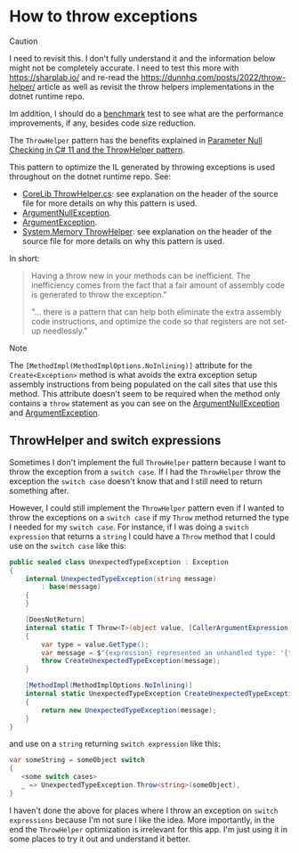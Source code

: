 # How to throw exceptions

> [!CAUTION]
> I need to revisit this. I don't fully understand it and the information below might not be completely accurate. I need to test this more with https://sharplab.io/ and re-read the https://dunnhq.com/posts/2022/throw-helper/ article as well as revisit the throw helpers implementations in the dotnet runtime repo.
> 
> Im addition, I should do a [benchmark](https://github.com/dotnet/BenchmarkDotNet) test to see what are the performance improvements, if any, besides code size reduction.
> 

The `ThrowHelper` pattern has the benefits explained in [Parameter Null Checking in C# 11 and the ThrowHelper pattern](https://dunnhq.com/posts/2022/throw-helper/).

This pattern to optimize the IL generated by throwing exceptions is used throughout on the dotnet runtime repo. See:

- [CoreLib ThrowHelper.cs](https://github.com/dotnet/runtime/blob/main/src/libraries/System.Private.CoreLib/src/System/ThrowHelper.cs): see explanation on the header of the source file for more details on why this pattern is used.
- [ArgumentNullException](https://github.com/dotnet/runtime/blob/9e81ca53137c587bce0f30bf60f13bb10fbdd204/src/libraries/System.Private.CoreLib/src/System/ArgumentNullException.cs#L63).
- [ArgumentException](https://github.com/dotnet/runtime/blob/9e81ca53137c587bce0f30bf60f13bb10fbdd204/src/libraries/System.Private.CoreLib/src/System/ArgumentException.cs#L110).
- [System.Memory ThrowHelper](https://github.com/dotnet/runtime/blob/953f52482ac2460e4b3faff33e4f73c9b30cd7b4/src/libraries/System.Memory/src/System/ThrowHelper.cs): see explanation on the header of the source file for more details on why this pattern is used.

In short:

> Having a throw new in your methods can be inefficient. The inefficiency comes from the fact that a fair amount of assembly code is
generated to throw the exception."
>
> "... there is a pattern that can help both eliminate the extra assembly code instructions, and optimize the code so that registers
are not set-up needlessly."

>[!NOTE]
>
> The `[MethodImpl(MethodImplOptions.NoInlining)]` attribute for the `Create<Exception>` method is what avoids the extra exception setup assembly
instructions from being populated on the call sites that use this method. This attribute doesn't seem to be required when the method only contains a `throw` statement as you can see on the [ArgumentNullException](https://github.com/dotnet/runtime/blob/9e81ca53137c587bce0f30bf60f13bb10fbdd204/src/libraries/System.Private.CoreLib/src/System/ArgumentNullException.cs#L63) and [ArgumentException](https://github.com/dotnet/runtime/blob/9e81ca53137c587bce0f30bf60f13bb10fbdd204/src/libraries/System.Private.CoreLib/src/System/ArgumentException.cs#L110).

## ThrowHelper and switch expressions

Sometimes I don't implement the full `ThrowHelper` pattern because I want to throw the exception from a `switch case`. If I had the `ThrowHelper` throw the exception the `switch case` doesn't know that and I still need to return something after.

However, I could still implement the `ThrowHelper` pattern even if I wanted to throw the exceptions on a `switch case` if my `Throw` method returned the type I needed for my `switch case`. For instance, if I was doing a `switch expression` that returns a `string` I could have a `Throw` method that I could use on the `switch case` like this:

```csharp
public sealed class UnexpectedTypeException : Exception
{
    internal UnexpectedTypeException(string message)
        : base(message)
    {
    }

    [DoesNotReturn]
    internal static T Throw<T>(object value, [CallerArgumentExpression("value")] string expression = "")
    {
        var type = value.GetType();
        var message = $"{expression} represented an unhandled type: '{type.Name}' in '{type.Namespace}'.";
        throw CreateUnexpectedTypeException(message);
    }

    [MethodImpl(MethodImplOptions.NoInlining)]
    internal static UnexpectedTypeException CreateUnexpectedTypeException(string message)
    {
        return new UnexpectedTypeException(message);
    }
}
```

and use on a `string` returning `switch expression` like this:

```csharp
var someString = someObject switch
{
   <some switch cases>
   _ => UnexpectedTypeException.Throw<string>(someObject),
}
```

I haven't done the above for places where I throw an exception on `switch expressions` because I'm not sure I like the idea. More importantly, in the end the `ThrowHelper` optimization is irrelevant for this app. I'm just using it in some places to try it out and understand it better.
